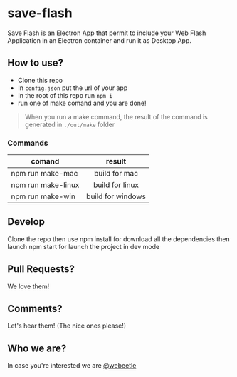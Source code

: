 # save-flash
Save Flash is an Electron App that permit to include your Web Flash Application in an Electron container and run it as Desktop App.

## How to use?
- Clone this repo
- In `config.json` put the url of your app
- In the root of this repo run `npm i`
- run one of make comand and you are done!

> When you run a make command, the result of the command is generated in `./out/make` folder

### Commands
| comand   |      result      |
|----------|:-------------:|
| npm run make-mac |  build for mac | 
| npm run make-linux |    build for linux   |   
| npm run make-win |  build for windows |   

## Develop
Clone the repo then use npm install for download all the dependencies then launch npm start for launch the project in dev mode

## Pull Requests?
We love them!

## Comments?
Let's hear them! (The nice ones please!)

## Who we are?
In case you're interested we are <a href='https://webeetle.com/'>@webeetle</a>
